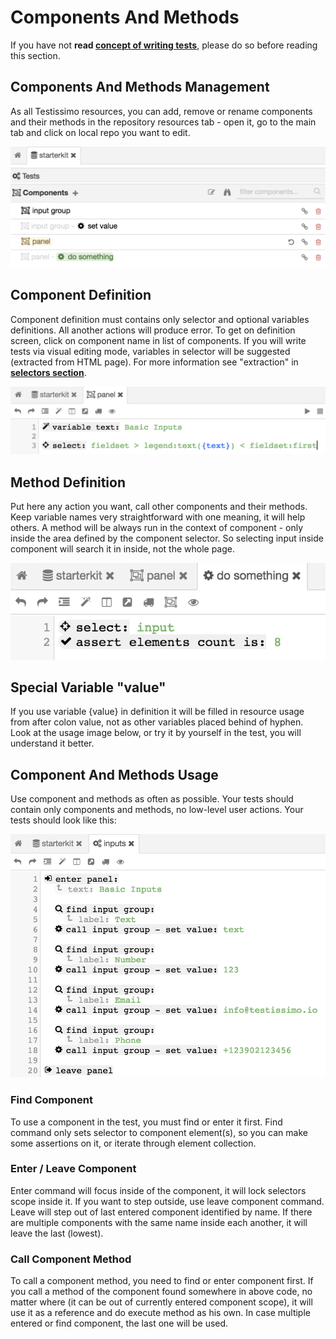 # Components And Methods

If you have not **read [concept of writing tests](#/concept-of-writing-tests)**, please do so before reading this section.

## Components And Methods Management

As all Testissimo resources, you can add, remove or rename components and their methods in the repository resources tab - open it, go to the main tab and click on local repo you want to edit.

![](/documentation/images/components.png)

## Component Definition

Component definition must contains only selector and optional variables definitions. All another actions will produce error. To get on definition screen, click on component name in list of components. If you will write tests via visual editing mode, variables in selector will be suggested (extracted from HTML page). For more information see "extraction" in **[selectors section](#/selectors)**.

![](/documentation/images/component_definition.png)

## Method Definition

Put here any action you want, call other components and their methods. Keep variable names very straightforward with one meaning, it will help others. A method will be always run in the context of component - only inside the area defined by the component selector. So selecting input inside component will search it in inside, not the whole page.

![](/documentation/images/method_definition.png)

## Special Variable "value"

If you use variable {value} in definition it will be filled in resource usage from after colon value, not as other variables placed behind of hyphen. Look at the usage image below, or try it by yourself in the test, you will understand it better.

## Component And Methods Usage

Use component and methods as often as possible. Your tests should contain only components and methods, no low-level user actions. Your tests should look like this:

![](/documentation/images/components_usage.png)

### Find Component

To use a component in the test, you must find or enter it first. Find command only sets selector to component element(s), so you can make some assertions on it, or iterate through element collection.

### Enter / Leave Component

Enter command will focus inside of the component, it will lock selectors scope inside it. If you want to step outside, use leave component command. Leave will step out of last entered component identified by name. If there are multiple components with the same name inside each another, it will leave the last (lowest).

### Call Component Method

To call a component method, you need to find or enter component first. If you call a method of the component found somewhere in above code, no matter where (it can be out of currently entered component scope), it will use it as a reference and do execute method as his own. In case multiple entered or find component, the last one will be used.
